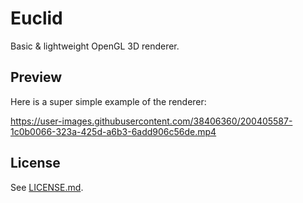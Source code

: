 # Euclid 
Basic & lightweight OpenGL 3D renderer.

## Preview
Here is a super simple example of the renderer:

https://user-images.githubusercontent.com/38406360/200405587-1c0b0066-323a-425d-a6b3-6add906c56de.mp4

## License
See [LICENSE.md](LICENSE.md).
